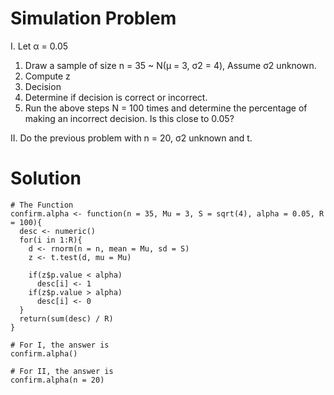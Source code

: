Simulation Problem
=====================

I. Let α = 0.05

   1. Draw a sample of size n = 35 ~ N(µ = 3, σ2 =  4), Assume σ2 unknown.
   2. Compute  z
   3. Decision
   4. Determine if decision is correct or incorrect.
   5. Run the above steps N = 100 times and determine the percentage of making an incorrect decision. Is this close to 0.05?

II. Do the previous problem with n = 20, σ2 unknown and t.

Solution
===
```{coffee}
# The Function
confirm.alpha <- function(n = 35, Mu = 3, S = sqrt(4), alpha = 0.05, R = 100){
  desc <- numeric()
  for(i in 1:R){
    d <- rnorm(n = n, mean = Mu, sd = S)
    z <- t.test(d, mu = Mu)
    
    if(z$p.value < alpha)
      desc[i] <- 1
    if(z$p.value > alpha)
      desc[i] <- 0
  }
  return(sum(desc) / R)
}

# For I, the answer is
confirm.alpha()

# For II, the answer is
confirm.alpha(n = 20)
```
